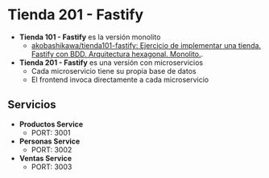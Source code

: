 # Tienda 201 - Fastify

- **Tienda 101 - Fastify** es la versión monolito
    - [akobashikawa/tienda101-fastify: Ejercicio de implementar una tienda. Fastify con BDD. Arquitectura hexagonal. Monolito.](https://github.com/akobashikawa/tienda101-fastify).
- **Tienda 201 - Fastify** es una versión con microservicios
    - Cada microservicio tiene su propia base de datos
    - El frontend invoca directamente a cada microservicio

## Servicios

- **Productos Service**
    - PORT: 3001
- **Personas Service**
    - PORT: 3002
- **Ventas Service**
    - PORT: 3003